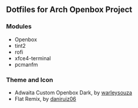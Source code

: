 ## Dotfiles for Arch Openbox Project

### Modules

- Openbox
- tint2
- rofi
- xfce4-terminal
- pcmanfm

### Theme and Icon

- Adwaita Custom Openbox Dark, by [warleysouza](https://www.box-look.org/p/1226549/)
- Flat Remix, by [daniruiz06](https://github.com/daniruiz/Flat-Remix)
